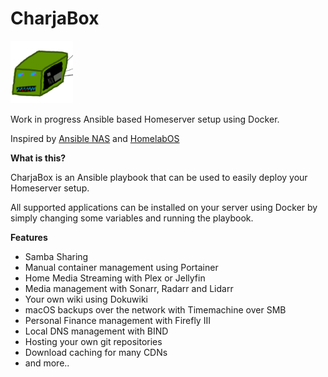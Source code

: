 # CharjaBox

<img src='img/mascot.png' alt='CharjaBox mascot' width="100"/>

Work in progress Ansible based Homeserver setup using Docker.

Inspired by [Ansible NAS](https://github.com/davestephens/ansible-nas) and [HomelabOS](https://gitlab.com/NickBusey/HomelabOS)

**What is this?**

CharjaBox is an Ansible playbook that can be used to easily deploy your Homeserver setup.

All supported applications can be installed on your server using Docker by simply changing some variables and running the playbook.

**Features**

* Samba Sharing
* Manual container management using Portainer
* Home Media Streaming with Plex or Jellyfin
* Media management with Sonarr, Radarr and Lidarr
* Your own wiki using Dokuwiki
* macOS backups over the network with Timemachine over SMB
* Personal Finance management with Firefly III
* Local DNS management with BIND
* Hosting your own git repositories
* Download caching for many CDNs
* and more..
